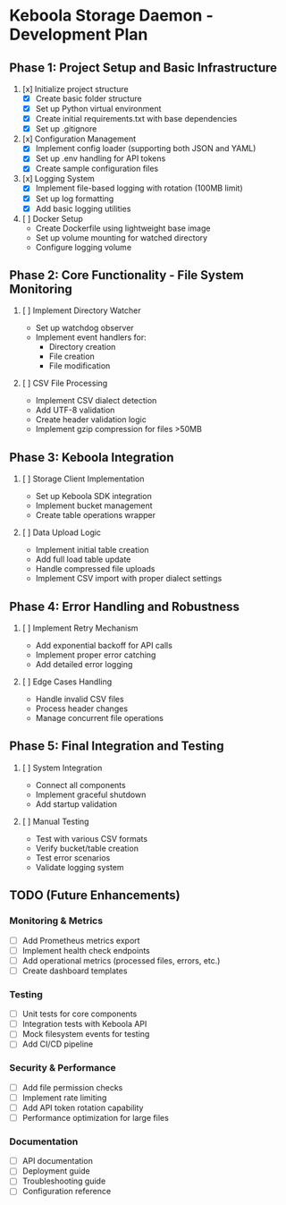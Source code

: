 # Keboola Storage Daemon - Development Plan

## Phase 1: Project Setup and Basic Infrastructure
1. [x] Initialize project structure
   - [x] Create basic folder structure
   - [x] Set up Python virtual environment
   - [x] Create initial requirements.txt with base dependencies
   - [x] Set up .gitignore

2. [x] Configuration Management
   - [x] Implement config loader (supporting both JSON and YAML)
   - [x] Set up .env handling for API tokens
   - [x] Create sample configuration files

3. [x] Logging System
   - [x] Implement file-based logging with rotation (100MB limit)
   - [x] Set up log formatting
   - [x] Add basic logging utilities

4. [ ] Docker Setup
   - Create Dockerfile using lightweight base image
   - Set up volume mounting for watched directory
   - Configure logging volume

## Phase 2: Core Functionality - File System Monitoring
1. [ ] Implement Directory Watcher
   - Set up watchdog observer
   - Implement event handlers for:
     - Directory creation
     - File creation
     - File modification

2. [ ] CSV File Processing
   - Implement CSV dialect detection
   - Add UTF-8 validation
   - Create header validation logic
   - Implement gzip compression for files >50MB

## Phase 3: Keboola Integration
1. [ ] Storage Client Implementation
   - Set up Keboola SDK integration
   - Implement bucket management
   - Create table operations wrapper

2. [ ] Data Upload Logic
   - Implement initial table creation
   - Add full load table update
   - Handle compressed file uploads
   - Implement CSV import with proper dialect settings

## Phase 4: Error Handling and Robustness
1. [ ] Implement Retry Mechanism
   - Add exponential backoff for API calls
   - Implement proper error catching
   - Add detailed error logging

2. [ ] Edge Cases Handling
   - Handle invalid CSV files
   - Process header changes
   - Manage concurrent file operations

## Phase 5: Final Integration and Testing
1. [ ] System Integration
   - Connect all components
   - Implement graceful shutdown
   - Add startup validation

2. [ ] Manual Testing
   - Test with various CSV formats
   - Verify bucket/table creation
   - Test error scenarios
   - Validate logging system

## TODO (Future Enhancements)

### Monitoring & Metrics
- [ ] Add Prometheus metrics export
- [ ] Implement health check endpoints
- [ ] Add operational metrics (processed files, errors, etc.)
- [ ] Create dashboard templates

### Testing
- [ ] Unit tests for core components
- [ ] Integration tests with Keboola API
- [ ] Mock filesystem events for testing
- [ ] Add CI/CD pipeline

### Security & Performance
- [ ] Add file permission checks
- [ ] Implement rate limiting
- [ ] Add API token rotation capability
- [ ] Performance optimization for large files

### Documentation
- [ ] API documentation
- [ ] Deployment guide
- [ ] Troubleshooting guide
- [ ] Configuration reference

